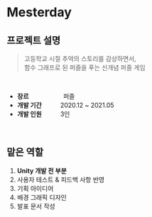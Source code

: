 # Mesterday 

## 프로젝트 설명
> 고등학교 시절 추억의 스토리를 감상하면서,   
> 함수 그래프로 된 퍼즐을 푸는 신개념 퍼즐 게임

<br>

* **장르**       퍼즐<br>
* **개발 기간**   2020.12 ~ 2021.05<br>
* **개발 인원**   3인<br>

<br>

## 맡은 역할
1. **Unity 개발 전 부분**
2. 사용자 테스트 & 피드백 사항 반영 
3. 기획 아이디어
4. 배경 그래픽 디자인 
5. 발표 문서 작성
